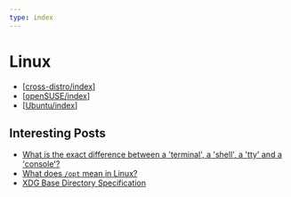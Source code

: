 ```yaml
---
type: index
---
```


# Linux

- [[cross-distro/index]]
- [[openSUSE/index]]
- [[Ubuntu/index]]

## Interesting Posts

- [What is the exact difference between a 'terminal', a 'shell', a 'tty' and a 'console'?](https://unix.stackexchange.com/questions/4126/what-is-the-exact-difference-between-a-terminal-a-shell-a-tty-and-a-con)
- [What does `/opt` mean in Linux?](https://www.baeldung.com/linux/opt-directory)
- [XDG Base Directory Specification](https://specifications.freedesktop.org/basedir-spec/basedir-spec-latest.html)

[//begin]: # "Autogenerated link references for markdown compatibility"
[cross-distro/index]: cross-distro/index.md "Cross-distribution"
[openSUSE/index]: openSUSE/index.md "openSUSE"
[Ubuntu/index]: Ubuntu/index.md "Ubuntu"
[//end]: # "Autogenerated link references"

